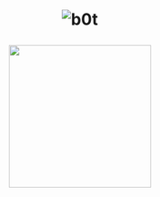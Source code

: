 <h1 align="center">
  <img src="https://raw.githubusercontent.com/bacoAJA/bacoAJA/master/name.svg" alt= "b0t" />
<p align="center">
  <img width="250" src="https://media.giphy.com/media/jIgXf4hgbHCeKiXpvt/giphy.gif">
</p>
